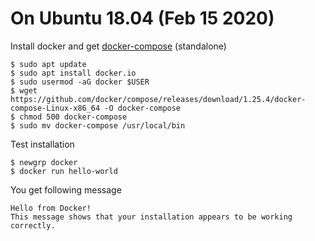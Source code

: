 # On Ubuntu 18.04 (Feb 15 2020)
Install docker and get [docker-compose](https://github.com/docker/compose/releases) (standalone) 
```
$ sudo apt update
$ sudo apt install docker.io
$ sudo usermod -aG docker $USER
$ wget https://github.com/docker/compose/releases/download/1.25.4/docker-compose-Linux-x86_64 -O docker-compose
$ chmod 500 docker-compose
$ sudo mv docker-compose /usr/local/bin
``` 
Test installation
```
$ newgrp docker
$ docker run hello-world
```
You get following message
```
Hello from Docker!
This message shows that your installation appears to be working correctly.
```
